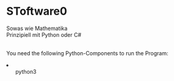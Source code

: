 # SToftware0
Sowas wie Mathematika<br>
Prinzipiell mit Python oder C#
<br><br>

You need the following Python-Components to run the Program:<br>
<li>
<ul>python3</ul>
</li>
